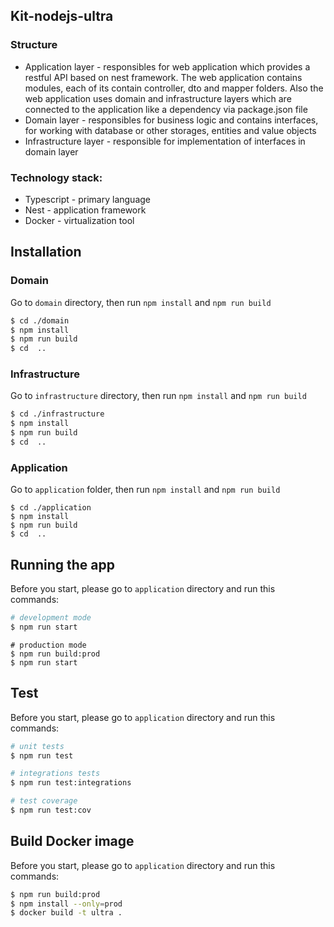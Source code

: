 ## Kit-nodejs-ultra
### Structure
<ul>
    <li>
      Application layer - responsibles for web application which provides a restful API based on nest framework. The web application contains modules, each of its contain controller, dto and mapper folders.
             Also the web application uses domain and infrastructure layers which are connected to the application like a dependency via package.json file
    </li>
    <li>
        Domain layer - responsibles for business logic and contains interfaces, for working with database or other storages, entities and value objects
    </li> 
    <li>
        Infrastructure layer - responsible for implementation of interfaces in domain layer
    </li>
</ul>    

### Technology stack:
<ul>
    <li>Typescript - primary language</li>
    <li>Nest - application framework</li>
    <li>Docker - virtualization tool</li>
</ul>   
    

## Installation

### Domain
Go to ```domain``` directory, then run ```npm install``` and ```npm run build```
```bash
$ cd ./domain
$ npm install
$ npm run build
$ cd  ..
```

### Infrastructure
Go to  ```infrastructure``` directory, then run ```npm install``` and ```npm run build```
```bash
$ cd ./infrastructure
$ npm install
$ npm run build
$ cd  ..
```

### Application
Go to ``application`` folder, then run ```npm install``` and ```npm run build``` 
```
$ cd ./application
$ npm install
$ npm run build
$ cd  ..
```

## Running the app 
Before you start, please go to  ```application``` directory and run this commands:
```bash
# development mode
$ npm run start
```
```
# production mode
$ npm run build:prod
$ npm run start
```

## Test
Before you start, please go to  ```application``` directory and run this commands:
```bash
# unit tests
$ npm run test

# integrations tests
$ npm run test:integrations

# test coverage
$ npm run test:cov
```

## Build Docker image
Before you start, please go to  ```application``` directory and run this commands:
```bash
$ npm run build:prod
$ npm install --only=prod
$ docker build -t ultra .
```
